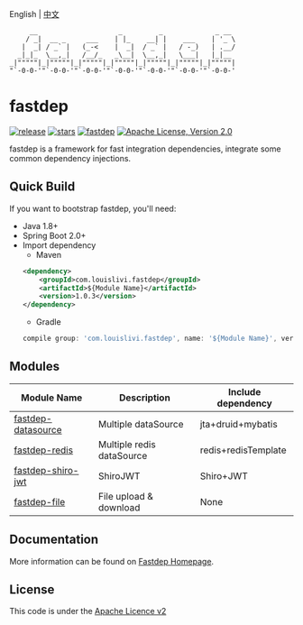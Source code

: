English | [中文](./README.md)
```
     __                    _         _             _ __  
    / _|  __ _     ___    | |_    __| |    ___    | '_ \ 
   |  _| / _` |   (_-<    |  _|  / _` |   / -_)   | .__/ 
  _|_|_  \__,_|   /__/_   _\__|  \__,_|   \___|   |_|__  
_|"""""|_|"""""|_|"""""|_|"""""|_|"""""|_|"""""|_|"""""| 
"`-0-0-'"`-0-0-'"`-0-0-'"`-0-0-'"`-0-0-'"`-0-0-'"`-0-0-' 
```
fastdep
============
[![release](https://img.shields.io/github/release/louislivi/fastdep.svg?style=popout-square)](https://github.com/louislivi/fastdep/releases)
[![stars](https://img.shields.io/github/stars/louislivi/fastdep.svg?style=popout-square)](https://github.com/louislivi/fastdep/stargazers)
[![fastdep](https://img.shields.io/badge/fastdep-%F0%9F%92%97-pink.svg?style=popout-square)](https://github.com/louislivi/fastdep)
[![Apache License, Version 2.0](https://img.shields.io/github/license/apache/maven.svg?label=License)][license]

fastdep is a framework for fast integration dependencies,
integrate some common dependency injections.

Quick Build
-------
If you want to bootstrap fastdep, you'll need:
- Java 1.8+
- Spring Boot 2.0+
- Import dependency
    - Maven
    ```xml
    <dependency>
        <groupId>com.louislivi.fastdep</groupId>
        <artifactId>${Module Name}</artifactId>
        <version>1.0.3</version>
    </dependency>
    ```
    - Gradle
    ```groovy
    compile group: 'com.louislivi.fastdep', name: '${Module Name}', version: '1.0.3'
    ```
  
Modules
-------
|  Module Name  |  Description  | Include dependency |
| ------------ | ------------- | ------------------ |
| [fastdep-datasource](https://fastdep.louislivi.com/#/module/fastdep-datasource)   | Multiple dataSource | jta+druid+mybatis |
| [fastdep-redis](https://fastdep.louislivi.com/#/module/fastdep-redis)   | Multiple redis dataSource  | redis+redisTemplate |
| [fastdep-shiro-jwt](https://fastdep.louislivi.com/#/module/fastdep-shiro-jwt)   | ShiroJWT  | Shiro+JWT |
| [fastdep-file](https://fastdep.louislivi.com/#/module/fastdep-file)   | File upload & download  | None |

Documentation
-------------

More information can be found on [Fastdep Homepage][home].

License
-------
This code is under the [Apache Licence v2][license]


[home]: https://fastdep.louislivi.com/
[license]: https://www.apache.org/licenses/LICENSE-2.0
[releases]: https://github.com/louislivi/fastdep/releases
